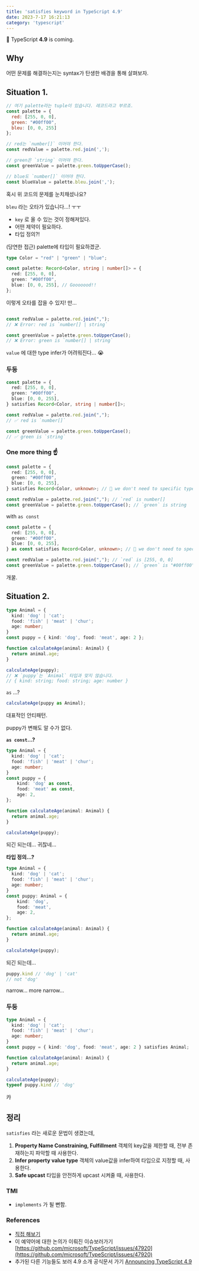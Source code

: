 ```yaml
---
title: 'satisfies keyword in TypeScript 4.9'
date: 2023-7-17 16:21:13
category: 'typescript'
---
```


👋 TypeScript **4.9** is coming.

## Why

어떤 문제를 해결하는지는 syntax가 탄생한 배경을 통해 살펴보자.

## Situation 1.

```js
// 여기 palette라는 tuple이 있습니다. 레코드라고 부르죠.
const palette = {
  red: [255, 0, 0],
  green: "#00ff00",
  bleu: [0, 0, 255]
};

// red는 `number[]` 이어야 한다.
const redValue = palette.red.join(',');

// green은 `string` 이어야 한다.
const greenValue = palette.green.toUpperCase();

// blue도 `number[]` 이어야 한다.
const blueValue = palette.bleu.join(',');
```

혹시 위 코드의 문제를 눈치채셨나요?

`bleu` 라는 오타가 있습니다…! ㅜㅜ
- `key` 로 올 수 있는 것이 정해져있다.
- 어떤 제약이 필요하다.
- 타입 정의?!

(당연한 접근) palette에 타입이 필요하겠군.

```ts
type Color = "red" | "green" | "blue";

const palette: Record<Color, string | number[]> = {
  red: [255, 0, 0],
  green: "#00ff00",
  blue: [0, 0, 255], // Gooooood!!
};
```

이렇게 오타를 잡을 수 있지! 만…

```ts

const redValue = palette.red.join(",");
// ❌ Error: red is `number[] | string`

const greenValue = palette.green.toUpperCase();
// ❌ Error: green is `number[] | string`

```

`value` 에 대한 type infer가 어려워진다… 😭

### 두둥

```ts
const palette = {
  red: [255, 0, 0],
  green: "#00ff00",
  blue: [0, 0, 255],
} satisfies Record<Color, string | number[]>;

const redValue = palette.red.join(",");
// ✅ red is `number[]`

const greenValue = palette.green.toUpperCase();
// ✅ green is `string`
```

### One more thing ☝️

```ts
const palette = {
  red: [255, 0, 0],
  green: "#00ff00",
  blue: [0, 0, 255],
} satisfies Record<Color, unknown>; // 🌝 we don't need to specific type

const redValue = palette.red.join(","); // `red` is number[]
const greenValue = palette.green.toUpperCase(); // `green` is string
```

with `as const`

```ts
const palette = {
  red: [255, 0, 0],
  green: "#00ff00",
  blue: [0, 0, 255],
} as const satisfies Record<Color, unknown>; // 🌝 we don't need to specific type

const redValue = palette.red.join(","); // `red` is [255, 0, 0]
const greenValue = palette.green.toUpperCase(); // `green` is "#00ff00"
```

개꿀.

## Situation 2.

```ts
type Animal = {
  kind: 'dog' | 'cat';
  food: 'fish' | 'meat' | 'chur';
  age: number;
}
const puppy = { kind: 'dog', food: 'meat', age: 2 };

function calculateAge(animal: Animal) {
  return animal.age;
}

calculateAge(puppy);
// ❌ `puppy`는 `Animal` 타입과 맞지 않습니다.
// { kind: string; food: string; age: number }
```

`as` …?

```ts
calculateAge(puppy as Animal);
```

대표적인 안티패턴.

puppy가 변해도 알 수가 없다.

**`as const`…?**

```ts
type Animal = {
  kind: 'dog' | 'cat';
  food: 'fish' | 'meat' | 'chur';
  age: number;
}
const puppy = {
	kind: 'dog' as const,
	food: 'meat' as const,
	age: 2,
};

function calculateAge(animal: Animal) {
  return animal.age;
}

calculateAge(puppy);
```

되긴 되는데… 귀찮네…

**타입 정의…?**

```ts
type Animal = {
  kind: 'dog' | 'cat';
  food: 'fish' | 'meat' | 'chur';
  age: number;
}
const puppy: Animal = {
	kind: 'dog',
	food: 'meat',
	age: 2,
};

function calculateAge(animal: Animal) {
  return animal.age;
}

calculateAge(puppy);
```

되긴 되는데…

```ts
puppy.kind // 'dog' | 'cat'
// not 'dog'
```

narrow… more narrow…

### 두둥

```ts
type Animal = {
  kind: 'dog' | 'cat';
  food: 'fish' | 'meat' | 'chur';
  age: number;
}
const puppy = { kind: 'dog', food: 'meat', age: 2 } satisfies Animal;

function calculateAge(animal: Animal) {
  return animal.age;
}

calculateAge(puppy);
typeof puppy.kind // 'dog'
```

캬

## 정리

`satisfies` 라는 새로운 문법이 생겼는데,
1. ****Property Name Constraining, Fulfillment****
    객체의 key값을 제한할 때, 전부 존재하는지 파악할 때 사용한다.
2. **Infer property value type**
    객체의 value값을 infer하여 타입으로 지정할 때, 사용한다.
3. **Safe upcast**
    타입을 안전하게 upcast 시켜줄 때, 사용한다.

### TMI
- `implements` 가 될 뻔함.

### References
- [직접 해보기](https://www.typescriptlang.org/play?ts=5.0.0-dev.20221116#code/C4TwDgpgBAwg9gGzgJygXigImRAJpqAHywHMcIA7A4zAIwQFcJMBuAKDYGM4KBnYKGACGCCMGDQMAbzZQoOXAC4oAbQBMAVg0AaKAAZdegLrbZUMhErLMARjUBmTKbn0mylQf27NGk2wC+ULxCwACWvABmoRC8UABKENzIuAA88EjIugwUANYUcADuFAB87GwA9OXyeIApTVAABhQMALa0EMgqRvVQgC7jgC2jgD6jUIA6q4AnTQB0XDz81bgAaiJM6IIiYhLjCuMAVnChFAAUTpgAlGWV5uQUgALjDfzIeyTd-UNjk9x8AhaUC4ySK6LiCDjL4UcbAOAAVTAkGQMCEvAg+1OHHOrgggBHmhpNVrtTpPQYjCZTD5QNE-JYYYQA9Zo7a7A5HZEVKoAWjZnAYwDZLI4oEgUAAghRQs0RMsZHIcnslFAAOS4OAkWVEOWcEKy9hyCJwOAy2VRXgAC2VxFlzQg6pVss4hoYyA1ZiEJAgymxbWQ7H8xJmYAY0JA4qgUooeoVSt02t1yjNFuAst0TpdUDUUECwTCkWisSFIpEZV9-vGwdwbAi2U4YR4UDVCA5CBCEAFzv2QmFooQyhz7eOUAl1WAdooUFbuYQ40Tno4NbrDabiILYBApyAA)
- 이 예약어에 대한 논의가 이뤄진 이슈보러가기
    [https://github.com/microsoft/TypeScript/issues/47920](https://github.com/microsoft/TypeScript/issues/47920)
- 추가된 다른 기능들도 보러 4.9 소개 공식문서 가기
    [Announcing TypeScript 4.9](https://devblogs.microsoft.com/typescript/announcing-typescript-4-9/)